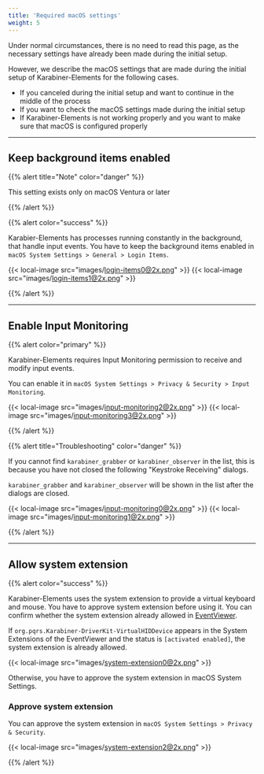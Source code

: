 ```yaml
---
title: 'Required macOS settings'
weight: 5
---
```


Under normal circumstances, there is no need to read this page, as the necessary settings have already been made during the initial setup.

However, we describe the macOS settings that are made during the initial setup of Karabiner-Elements for the following cases.

-   If you canceled during the initial setup and want to continue in the middle of the process
-   If you want to check the macOS settings made during the initial setup
-   If Karabiner-Elements is not working properly and you want to make sure that macOS is configured properly

---

## Keep background items enabled

{{% alert title="Note" color="danger" %}}

This setting exists only on macOS Ventura or later

{{% /alert %}}

{{% alert color="success" %}}

Karabier-Elements has processes running constantly in the background, that handle input events.
You have to keep the background items enabled in `macOS System Settings > General > Login Items`.

{{< local-image src="images/login-items0@2x.png" >}}
{{< local-image src="images/login-items1@2x.png" >}}

{{% /alert %}}

---

## Enable Input Monitoring

{{% alert color="primary" %}}

Karabiner-Elements requires Input Monitoring permission to receive and modify input events.

You can enable it in `macOS System Settings > Privacy & Security > Input Monitoring`.

{{< local-image src="images/input-monitoring2@2x.png" >}}
{{< local-image src="images/input-monitoring3@2x.png" >}}

{{% /alert %}}

{{% alert title="Troubleshooting" color="danger" %}}

If you cannot find `karabiner_grabber` or `karabiner_observer` in the list, this is because you have not closed the following "Keystroke Receiving" dialogs.

`karabiner_grabber` and `karabiner_observer` will be shown in the list after the dialogs are closed.

{{< local-image src="images/input-monitoring0@2x.png" >}}
{{< local-image src="images/input-monitoring1@2x.png" >}}

{{% /alert %}}

---

## Allow system extension

{{% alert color="success" %}}

Karabiner-Elements uses the system extension to provide a virtual keyboard and mouse.
You have to approve system extension before using it.
You can confirm whether the system extension already allowed in [EventViewer](/docs/manual/operation/eventviewer/).

If `org.pqrs.Karabiner-DriverKit-VirtualHIDDevice` appears in the System Extensions of the EventViewer and the status is `[activated enabled]`, the system extension is already allowed.

{{< local-image src="images/system-extension0@2x.png" >}}

Otherwise, you have to approve the system extension in macOS System Settings.

### Approve system extension

You can approve the system extension in `macOS System Settings > Privacy & Security`.

{{< local-image src="images/system-extension2@2x.png" >}}

{{% /alert %}}
